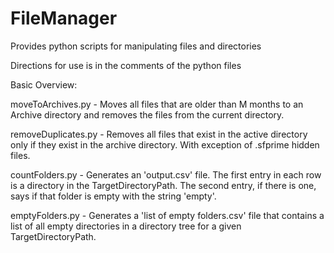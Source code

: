 # FileManager
Provides python scripts for manipulating files and directories 

Directions for use is in the comments of the python files


Basic Overview:

moveToArchives.py   - Moves all files that are older than M months to an Archive directory and removes the files from the current directory.

removeDuplicates.py - Removes all files that exist in the active directory only if they exist in the archive directory. With exception of .sfprime hidden files.

countFolders.py     - Generates an 'output.csv' file. The first entry in each row is a directory in the TargetDirectoryPath. The second entry, if there is one, says if that folder is empty with the string 'empty'.

emptyFolders.py     - Generates a 'list of empty folders.csv' file that contains a list of all empty directories in a directory tree for a given TargetDirectoryPath. 
